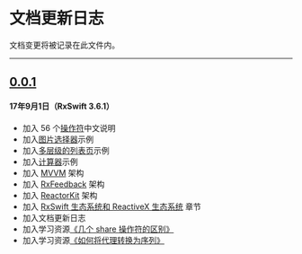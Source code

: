 # 文档更新日志

文档变更将被记录在此文件内。

---

## [0.0.1](https://github.com/beeth0ven/RxSwift-Chinese-Documentation/releases/tag/0.0.1)

#### 17年9月1日（RxSwift 3.6.1）

* 加入 56 个[操作符](/content/rxswift_core/operator.md)中文说明
* 加入[图片选择器](/content/more_demo/image_picker.md)示例
* 加入[多层级的列表页](/content/more_demo/tableView_sectioned_viewController.md)示例
* 加入[计算器](/content/more_demo/calculator.md)示例
* 加入 [MVVM](/content/architecture/mvvm.md) 架构
* 加入 [RxFeedback](/content/architecture/rxfeedback.md) 架构
* 加入 [ReactorKit](/content/architecture/reactorkit.md) 架构
* 加入 [RxSwift 生态系统和 ReactiveX 生态系统](/content/rxswift_ecosystem.md) 章节
* 加入文档更新日志
* 加入学习资源[《几个 share 操作符的区别》](https://medium.com/@_achou/rxswift-share-vs-replay-vs-sharereplay-bea99ac42168)
* 加入学习资源[《如何将代理转换为序列》](https://medium.com/@maxofeden/rxswift-migrate-delegates-to-beautiful-observables-3e606a863048)
